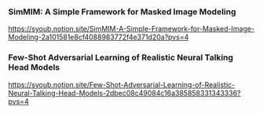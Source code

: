 ### SimMIM: A Simple Framework for Masked Image Modeling
https://syoub.notion.site/SimMIM-A-Simple-Framework-for-Masked-Image-Modeling-2a101581e8cf4088983772f4e371d20a?pvs=4

### Few-Shot Adversarial Learning of Realistic Neural Talking Head Models
https://syoub.notion.site/Few-Shot-Adversarial-Learning-of-Realistic-Neural-Talking-Head-Models-2dbec08c49084c16a385858331343336?pvs=4
